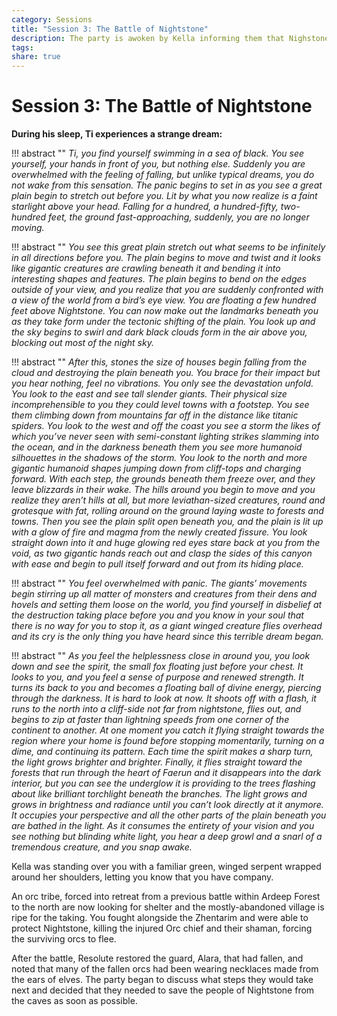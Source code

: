 ```yaml
---
category: Sessions
title: "Session 3: The Battle of Nightstone"
description: The party is awoken by Kella informing them that Nighstone was under attack.
tags: 
share: true
---
```

# Session 3: The Battle of Nightstone
**During his sleep, Ti experiences a strange dream:**

!!! abstract ""
*Ti, you find yourself swimming in a sea of black. You see yourself, your hands in front of you, but nothing else. Suddenly you are overwhelmed with the feeling of falling, but unlike typical dreams, you do not wake from this sensation. The panic begins to set in as you see a great plain begin to stretch out before you. Lit by what you now realize is a faint starlight above your head. Falling for a hundred, a hundred-fifty, two-hundred feet, the ground fast-approaching, suddenly, you are no longer moving.*

!!! abstract ""
*You see this great plain stretch out what seems to be infinitely in all directions before you. The plain begins to move and twist and it looks like gigantic creatures are crawling beneath it and bending it into interesting shapes and features. The plain begins to bend on the edges outside of your view, and you realize that you are suddenly confronted with a view of the world from a bird’s eye view. You are floating a few hundred feet above Nightstone. You can now make out the landmarks beneath you as they take form under the tectonic shifting of the plain. You look up and the sky begins to swirl and dark black clouds form in the air above you, blocking out most of the night sky.*

!!! abstract ""
*After this, stones the size of houses begin falling from the cloud and destroying the plain beneath you. You brace for their impact but you hear nothing, feel no vibrations. You only see the devastation unfold. You look to the east and see tall slender giants. Their physical size incomprehensible to you they could level towns with a footstep. You see them climbing down from mountains far off in the distance like titanic spiders. You look to the west and off the coast you see a storm the likes of which you’ve never seen with semi-constant lighting strikes slamming into the ocean, and in the darkness beneath them you see more humanoid silhouettes in the shadows of the storm. You look to the north and more gigantic humanoid shapes jumping down from cliff-tops and charging forward. With each step, the grounds beneath them freeze over, and they leave blizzards in their wake. The hills around you begin to move and you realize they aren’t hills at all, but more leviathan-sized creatures, round and grotesque with fat, rolling around on the ground laying waste to forests and towns. Then you see the plain split open beneath you, and the plain is lit up with a glow of fire and magma from the newly created fissure. You look straight down into it and huge glowing red eyes stare back at you from the void, as two gigantic hands reach out and clasp the sides of this canyon with ease and begin to pull itself forward and out from its hiding place.*

!!! abstract ""
*You feel overwhelmed with panic. The giants’ movements begin stirring up all matter of monsters and creatures from their dens and hovels and setting them loose on the world, you find yourself in disbelief at the destruction taking place before you and you know in your soul that there is no way for you to stop it, as a giant winged creature flies overhead and its cry is the only thing you have heard since this terrible dream began.*

!!! abstract ""
*As you feel the helplessness close in around you, you look down and see the spirit, the small fox floating just before your chest. It looks to you, and you feel a sense of purpose and renewed strength. It turns its back to you and becomes a floating ball of divine energy, piercing through the darkness. It is hard to look at now. It shoots off with a flash, it runs to the north into a cliff-side not far from nightstone, flies out, and begins to zip at faster than lightning speeds from one corner of the continent to another. At one moment you catch it flying straight towards the region where your home is found before stopping momentarily, turning on a dime, and continuing its pattern. Each time the spirit makes a sharp turn, the light grows brighter and brighter. Finally, it flies straight toward the forests that run through the heart of Faerun and it disappears into the dark interior, but you can see the underglow it is providing to the trees flashing about like brilliant torchlight beneath the branches. The light grows and grows in brightness and radiance until you can’t look directly at it anymore. It occupies your perspective and all the other parts of the plain beneath you are bathed in the light. As it consumes the entirety of your vision and you see nothing but blinding white light, you hear a deep growl and a snarl of a tremendous creature, and you snap awake.*

Kella was standing over you with a familiar green, winged serpent wrapped around her shoulders, letting you know that you have company.

An orc tribe, forced into retreat from a previous battle within Ardeep Forest to the north are now looking for shelter and the mostly-abandoned village is ripe for the taking. You fought alongside the Zhentarim and were able to protect Nightstone, killing the injured Orc chief and their shaman, forcing the surviving orcs to flee.

After the battle, Resolute restored the guard, Alara, that had fallen, and noted that many of the fallen orcs had been wearing necklaces made from the ears of elves. 
The party began to discuss what steps they would take next and decided that they needed to save the people of Nightstone from the caves as soon as possible.